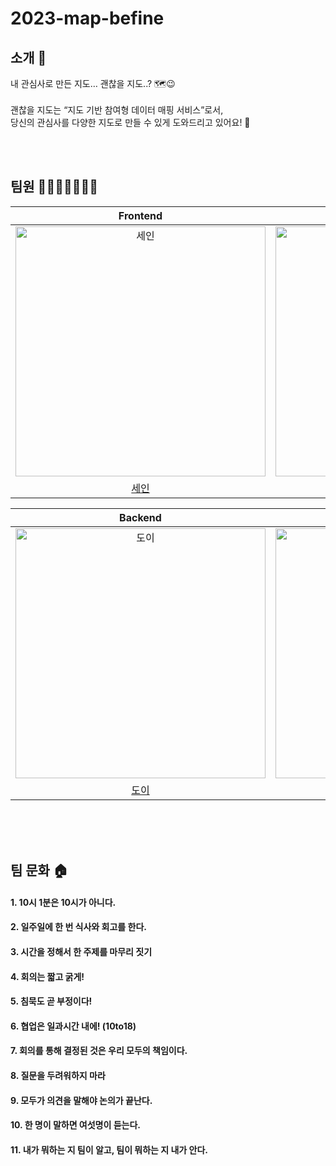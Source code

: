 # 2023-map-befine
## 소개 📝

내 관심사로 만든 지도… 괜찮을 지도..? 🗺😉
<br><br>
괜찮을 지도는 “지도 기반 참여형 데이터 매핑 서비스”로서,<br>
당신의 관심사를 다양한 지도로 만들 수 있게 도와드리고 있어요! 🌈

<br><br>
## 팀원 👨‍👨‍👧‍👧👩‍👦‍👦

|                                       Frontend                                        |                                        Frontend                                        |                                        Frontend                                        |
|:-------------------------------------------------------------------------------------:|:--------------------------------------------------------------------------------------:|:--------------------------------------------------------------------------------------:|
| <img src="https://avatars.githubusercontent.com/u/89172499?v=4" width=400px alt="세인"> | <img src="https://avatars.githubusercontent.com/u/33995840?v=4" width=400px alt="아이크"> | <img src="https://avatars.githubusercontent.com/u/72205402?v=4" width=400px alt="패트릭"> |
|                          [세인](https://github.com/semnil5202)                          |                           [아이크](https://github.com/afds4567)                           |                           [패트릭](https://github.com/GC-Park)                            |

|                                        Backend                                         |                                        Backend                                         |                                         Backend                                         |                                        Backend                                        |
|:--------------------------------------------------------------------------------------:|:--------------------------------------------------------------------------------------:|:---------------------------------------------------------------------------------------:|:-------------------------------------------------------------------------------------:|
| <img src="https://avatars.githubusercontent.com/u/97426362?v=4" width=400px alt="도이"/> | <img src="https://avatars.githubusercontent.com/u/89840550?v=4" width=400px alt="매튜"/> | <img src="https://avatars.githubusercontent.com/u/112045553?v=4" width=400px alt="준팍"/> | <img src="https://avatars.githubusercontent.com/u/50602742?v=4" width=400px alt="쥬니"> |
|                            [도이](https://github.com/yoondgu)                            |                           [매튜](https://github.com/kpeel5839)                           |                          [준팍](https://github.com/junpakParkl)                           |                           [쥬니](https://github.com/cpot5620)                           | 

<br><br><br>
## 팀 문화 🏠

#### 1. 10시 1분은 10시가 아니다.

#### 2. 일주일에 한 번 식사와 회고를 한다.

#### 3. 시간을 정해서 한 주제를 마무리 짓기

#### 4. 회의는 짧고 굵게!

#### 5. 침묵도 곧 부정이다!

#### 6. 협업은 일과시간 내에! (10to18)

#### 7. 회의를 통해 결정된 것은 우리 모두의 책임이다.

#### 8. 질문을 두려워하지 마라

#### 9. 모두가 의견을 말해야 논의가 끝난다.

#### 10. 한 명이 말하면 여섯명이 듣는다.

#### 11. 내가 뭐하는 지 팀이 알고, 팀이 뭐하는 지 내가 안다.
